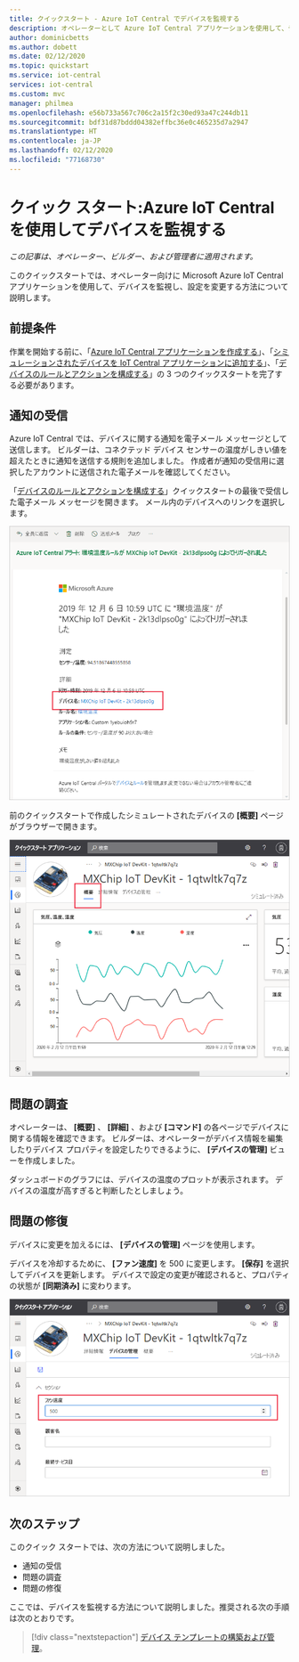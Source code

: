 ```yaml
---
title: クイックスタート - Azure IoT Central でデバイスを監視する
description: オペレーターとして Azure IoT Central アプリケーションを使用して、デバイスを監視する方法について説明します。
author: dominicbetts
ms.author: dobett
ms.date: 02/12/2020
ms.topic: quickstart
ms.service: iot-central
services: iot-central
ms.custom: mvc
manager: philmea
ms.openlocfilehash: e56b733a567c706c2a15f2c30ed93a47c244db11
ms.sourcegitcommit: bdf31d87bddd04382effbc36e0c465235d7a2947
ms.translationtype: HT
ms.contentlocale: ja-JP
ms.lasthandoff: 02/12/2020
ms.locfileid: "77168730"
---
```

# <a name="quickstart-use-azure-iot-central-to-monitor-your-devices"></a>クイック スタート:Azure IoT Central を使用してデバイスを監視する

*この記事は、オペレーター、ビルダー、および管理者に適用されます。*

このクイックスタートでは、オペレーター向けに Microsoft Azure IoT Central アプリケーションを使用して、デバイスを監視し、設定を変更する方法について説明します。

## <a name="prerequisites"></a>前提条件

作業を開始する前に、「[Azure IoT Central アプリケーションを作成する](./quick-deploy-iot-central.md)」、「[シミュレーションされたデバイスを IoT Central アプリケーションに追加する](./quick-create-pnp-device.md)」、「[デバイスのルールとアクションを構成する](quick-configure-rules.md)」の 3 つのクイックスタートを完了する必要があります。

## <a name="receive-a-notification"></a>通知の受信

Azure IoT Central では、デバイスに関する通知を電子メール メッセージとして送信します。 ビルダーは、コネクテッド デバイス センサーの温度がしきい値を超えたときに通知を送信する規則を追加しました。 作成者が通知の受信用に選択したアカウントに送信された電子メールを確認してください。

「[デバイスのルールとアクションを構成する](quick-configure-rules.md)」クイックスタートの最後で受信した電子メール メッセージを開きます。 メール内のデバイスへのリンクを選択します。

![アラート通知電子メール](media/quick-monitor-devices/email.png)

前のクイックスタートで作成したシミュレートされたデバイスの **[概要]** ページがブラウザーで開きます。

![通知電子メール メッセージをトリガーしたデバイス](media/quick-monitor-devices/dashboard.png)

## <a name="investigate-an-issue"></a>問題の調査

オペレーターは、 **[概要]** 、 **[詳細]** 、および **[コマンド]** の各ページでデバイスに関する情報を確認できます。 ビルダーは、オペレーターがデバイス情報を編集したりデバイス プロパティを設定したりできるように、 **[デバイスの管理]** ビューを作成しました。

ダッシュボードのグラフには、デバイスの温度のプロットが表示されます。 デバイスの温度が高すぎると判断したとしましょう。

## <a name="remediate-an-issue"></a>問題の修復

デバイスに変更を加えるには、 **[デバイスの管理]** ページを使用します。

デバイスを冷却するために、 **[ファン速度]** を 500 に変更します。 **[保存]** を選択してデバイスを更新します。 デバイスで設定の変更が確認されると、プロパティの状態が **[同期済み]** に変わります。

![設定の更新](media/quick-monitor-devices/change-settings.png)

## <a name="next-steps"></a>次のステップ

このクイック スタートでは、次の方法について説明しました。

* 通知の受信
* 問題の調査
* 問題の修復

ここでは、デバイスを監視する方法について説明しました。推奨される次の手順は次のとおりです。

> [!div class="nextstepaction"]
> [デバイス テンプレートの構築および管理](howto-set-up-template.md)。
